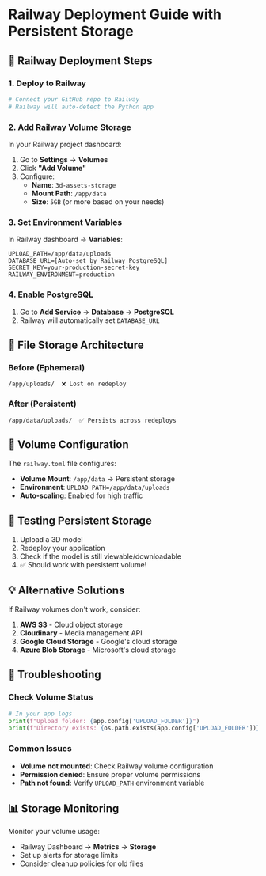 # Railway Deployment Guide with Persistent Storage

## 🚀 Railway Deployment Steps

### 1. **Deploy to Railway**
```bash
# Connect your GitHub repo to Railway
# Railway will auto-detect the Python app
```

### 2. **Add Railway Volume Storage**

In your Railway project dashboard:

1. Go to **Settings** → **Volumes**
2. Click **"Add Volume"**
3. Configure:
   - **Name**: `3d-assets-storage`
   - **Mount Path**: `/app/data`
   - **Size**: `5GB` (or more based on your needs)

### 3. **Set Environment Variables**

In Railway dashboard → **Variables**:
```
UPLOAD_PATH=/app/data/uploads
DATABASE_URL=[Auto-set by Railway PostgreSQL]
SECRET_KEY=your-production-secret-key
RAILWAY_ENVIRONMENT=production
```

### 4. **Enable PostgreSQL**

1. Go to **Add Service** → **Database** → **PostgreSQL**
2. Railway will automatically set `DATABASE_URL`

## 📁 **File Storage Architecture**

### **Before (Ephemeral)**
```
/app/uploads/  ❌ Lost on redeploy
```

### **After (Persistent)**
```
/app/data/uploads/  ✅ Persists across redeploys
```

## 🔧 **Volume Configuration**

The `railway.toml` file configures:
- **Volume Mount**: `/app/data` → Persistent storage
- **Environment**: `UPLOAD_PATH=/app/data/uploads`
- **Auto-scaling**: Enabled for high traffic

## 🧪 **Testing Persistent Storage**

1. Upload a 3D model
2. Redeploy your application
3. Check if the model is still viewable/downloadable
4. ✅ Should work with persistent volume!

## 💡 **Alternative Solutions**

If Railway volumes don't work, consider:

1. **AWS S3** - Cloud object storage
2. **Cloudinary** - Media management API
3. **Google Cloud Storage** - Google's cloud storage
4. **Azure Blob Storage** - Microsoft's cloud storage

## 🐛 **Troubleshooting**

### **Check Volume Status**
```python
# In your app logs
print(f"Upload folder: {app.config['UPLOAD_FOLDER']}")
print(f"Directory exists: {os.path.exists(app.config['UPLOAD_FOLDER'])}")
```

### **Common Issues**
- **Volume not mounted**: Check Railway volume configuration
- **Permission denied**: Ensure proper volume permissions
- **Path not found**: Verify `UPLOAD_PATH` environment variable

## 📊 **Storage Monitoring**

Monitor your volume usage:
- Railway Dashboard → **Metrics** → **Storage**
- Set up alerts for storage limits
- Consider cleanup policies for old files

